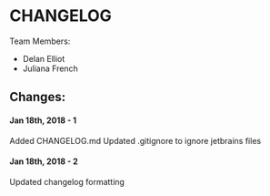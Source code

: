 # CHANGELOG
Team Members:

 - Delan Elliot
 - Juliana French

## Changes:
#### Jan 18th, 2018 - 1
Added CHANGELOG.md
Updated .gitignore to ignore jetbrains files

#### Jan 18th, 2018 - 2
Updated changelog formatting